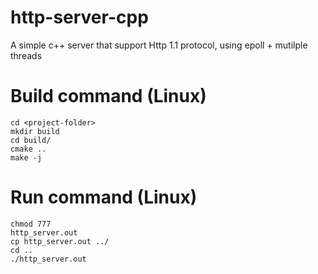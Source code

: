 # http-server-cpp
A simple c++ server that support Http 1.1 protocol, using epoll + mutilple threads

# Build command (Linux)
```
cd <project-folder>
mkdir build
cd build/
cmake ..
make -j
```

# Run command  (Linux)
```
chmod 777
http_server.out
cp http_server.out ../
cd ..
./http_server.out
```

